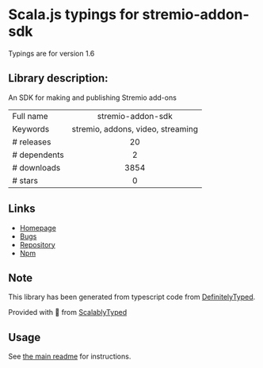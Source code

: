 
# Scala.js typings for stremio-addon-sdk

Typings are for version 1.6

## Library description:
An SDK for making and publishing Stremio add-ons

|                    |                 |
| ------------------ | :-------------: |
| Full name          | stremio-addon-sdk |
| Keywords           | stremio, addons, video, streaming |
| # releases         | 20 |
| # dependents       | 2 |
| # downloads        | 3854 |
| # stars            | 0 |

## Links
- [Homepage](https://github.com/Stremio/stremio-addon-sdk#readme)
- [Bugs](https://github.com/Stremio/stremio-addon-sdk/issues)
- [Repository](https://github.com/Stremio/stremio-addon-sdk)
- [Npm](https://www.npmjs.com/package/stremio-addon-sdk)
    


## Note
This library has been generated from typescript code from [DefinitelyTyped](https://definitelytyped.org).

Provided with :purple_heart: from [ScalablyTyped](https://github.com/oyvindberg/ScalablyTyped)

## Usage
See [the main readme](../../readme.md) for instructions.



